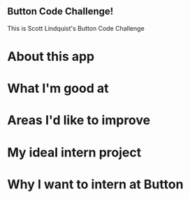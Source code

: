 ## Button Code Challenge!
This is Scott Lindquist's Button Code Challenge

# About this app

# What I'm good at

# Areas I'd like to improve

# My ideal intern project

# Why I want to intern at Button
